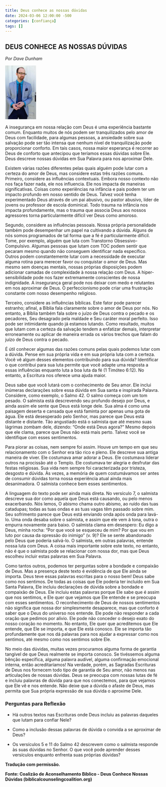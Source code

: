 ```yaml
---
title: Deus conhece as nossas dúvidas
date: 2024-03-06 12:00:00 -500
categories: [confiança]
tags: []
---
```


## **DEUS CONHECE AS NOSSAS DÚVIDAS**
*Por Dave Dunham*

<img src="assets/img/dave-dunham.png" width="100">

A insegurança em nossa relação com Deus é uma experiência bastante comum. Enquanto muitos de nós podem ser tranquilizados pelo amor de Deus com facilidade, para algumas pessoas, a ansiedade sobre sua salvação pode ser tão intensa que nenhum nível de tranquilização pode proporcionar conforto. Em tais casos, nossa maior esperança é recorrer ao Deus de conforto que antecipou que teríamos essas dúvidas sobre Ele. Deus descreve nossas dúvidas em Sua Palavra para nos aproximar Dele.

Existem várias razões diferentes pelas quais alguém pode lutar com a certeza do amor de Deus, mas considere estas três razões comuns. Primeiro, considere as influências contextuais. Embora nosso contexto não nos faça fazer nada, ele nos influencia. Ele nos impacta de maneiras significativas. Coisas como experiências na infância e pais podem ter um impacto profundo em nosso sentido de Deus. Talvez você tenha experimentado Deus através de um pai abusivo, ou pastor abusivo, líder de jovens ou professor de escola dominical. Todo trauma na infância nos impacta profundamente, mas o trauma que associa Deus aos nossos agressores torna particularmente difícil ver Deus como amoroso.

Segundo, considere as influências pessoais. Nossa própria personalidade também pode desempenhar um papel na cultivando a dúvida. Alguns de nós somos programados de tal forma que a fé é particularmente difícil. Tome, por exemplo, alguém que luta com Transtorno Obsessivo-Compulsivo. Algumas pessoas que lutam com TOC podem sentir que pecaram mesmo quando não conseguem identificar nada específico. Outros podem constantemente lutar com a necessidade de executar alguma rotina para merecer favor ou conquistar o amor de Deus. Mas mesmo sem doenças mentais, nossas próprias disposições podem adicionar camadas de complexidade à nossa relação com Deus. A hiper-sensibilidade pode nos fazer extremamente conscientes de nossa indignidade. A insegurança geral pode nos deixar com medo e relutantes em nos aproximar de Deus. O perfeccionismo pode criar uma frustração constante com nosso desempenho religioso.

Terceiro, considere as influências bíblicas. Este fator pode parecer estranho; afinal, a Bíblia fala claramente sobre o amor de Deus por nós. No entanto, a Bíblia também fala sobre o juízo de Deus contra o pecado e os pecadores, Seu desagrado pela maldade e Seu caráter moral perfeito. Isso pode ser intimidante quando já estamos lutando. Como resultado, muitos que lutam com a certeza da salvação tendem a enfatizar demais, interpretar erroneamente ou aplicar de maneira errada os vários trechos que falam do juízo de Deus contra o pecado.

É útil conhecer algumas das razões comuns pelas quais podemos lutar com a dúvida. Pense em sua própria vida e em sua própria luta com a certeza. Você vê algum desses elementos contribuindo para sua dúvida? Identificar o que contribui para sua luta permite que você adapte uma resposta a essas influências enquanto luta a boa luta da fé (1 Timóteo 6:12). No entanto, a Escritura nos oferece uma ajuda maior.

Deus sabe que você lutará com o conhecimento de Seu amor. Ele inclui inúmeras declarações sobre essa dúvida em Sua santa e inspirada Palavra. Considere, como exemplo, o Salmo 42. O salmo começa com um tom pesado. O salmista está descrevendo seu profundo desejo por Deus, e ainda assim ele sente que Deus está longe dele. Sua alma é como uma paisagem deserta e cansada que está faminta por apenas uma gota de água. Ele está desesperado pelo Senhor, mas parece que Deus está distante e distante. Tão angustiado está o salmista que até mesmo suas lágrimas zombam dele, dizendo: “Onde está Deus agora?” Mesmo depois que ele clama, parece que Deus não está mais perto. Talvez você se identifique com esses sentimentos.

Para piorar as coisas, nem sempre foi assim. Houve um tempo em que seu relacionamento com o Senhor era tão rico e pleno. Ele descreve sua antiga maneira de viver. Ele costumava amar adorar a Deus. Ele costumava liderar outros na procissão até o Templo. Ele costumava ter alegria e desfrutar das festas religiosas. Sua vida nem sempre foi caracterizada por tristeza, desgosto e dúvida. Às vezes, a memória de quem costumávamos ser antes de consumir dúvidas torna nossa experiência atual ainda mais desanimadora. O salmista conhece bem esses sentimentos.

A linguagem do texto pode ser ainda mais direta. No versículo 7, o salmista descreve sua dor como aquela que Deus está causando, ou pelo menos exacerbando. Nós lemos, O abismo chama outro abismo, ao ruído das tuas catadupas; todas as tuas ondas e as tuas vagas têm passado sobre mim. Seu sofrimento parece que Deus está enviando onda após onda para lavá-lo. Uma onda desaba sobre o salmista, e assim que ele vem à tona, outra o empurra novamente para baixo. O salmista clama em desespero: Eu digo a Deus, minha rocha: “Por que você se esqueceu de mim? Por que vou em luto por causa da opressão do inimigo” (v. 9)? Ele se sente abandonado pelo Deus que poderia salvá-lo. O salmista, em outras palavras, entende nossa luta com Deus. A coisa mais importante sobre este texto, no entanto, não é que o salmista pode se relacionar com nossa dor, mas que Deus escolheu incluir estas palavras em Sua Palavra.

Como tantos outros, podemos ter perguntas sobre a bondade e compaixão de Deus. Mas a presença deste texto é evidência de que Ele ainda se importa. Deus teve essas palavras escritas para o nosso bem! Deus sabe como nos sentimos. De todas as coisas que Ele poderia ter incluído em Sua Santa Palavra, Ele incluiu declarações de dúvida sobre a bondade e compaixão de Deus. Ele incluiu estas palavras porque Ele sabe que é assim que nos sentimos, e Ele quer que vejamos que Ele entende e se preocupa com esses sentimentos. O reconhecimento de Deus de nossos sentimentos não significa que nossa dor simplesmente desaparece, mas que conforto é saber que o Deus do universo nos entende. Ele pode não responder a cada oração que pedimos por alívio. Ele pode não conceder o desejo exato do nosso coração no momento. No entanto, Ele quer que acreditemos que Ele entende, que Ele se importa, e que Ele está conosco. Ele se importa tão profundamente que nos dá palavras para nos ajudar a expressar como nos sentimos, até mesmo como nos sentimos sobre Ele.

No meio das dúvidas, muitas vezes procuramos alguma forma de garantia tangível de que Deus realmente se importa conosco. Se tivéssemos alguma bênção específica, alguma palavra audível, alguma confirmação emocional interna, então acreditaríamos! Na verdade, porém, as Sagradas Escrituras de Deus nos fornecem todo tipo de garantia de Seu amor, não menos nas articulações de nossas dúvidas. Deus se preocupa com nossas lutas de fé e incluiu palavras de dúvida para que nos conectemos, para que vejamos que Ele vê e nos entende. Não deixe que a dúvida o afaste de Deus, mas permita que Sua própria expressão de sua dúvida o aproxime Dele.

### **Perguntas para Reflexão**

* Há outros textos nas Escrituras onde Deus incluiu as palavras daqueles que lutam para confiar Nele?

* Como a inclusão dessas palavras de dúvida o convida a se aproximar de Deus?

* Os versículos 5 e 11 do Salmo 42 descrevem como o salmista responde às suas dúvidas no Senhor. O que você pode aprender desses versículos enquanto enfrenta suas próprias dúvidas?


**Tradução com permissão.**

**Fonte: Coalizão de Aconselhamento Bíblico - Deus Conhece Nossas Dúvidas (biblicalcounselingcoalition.org)**

